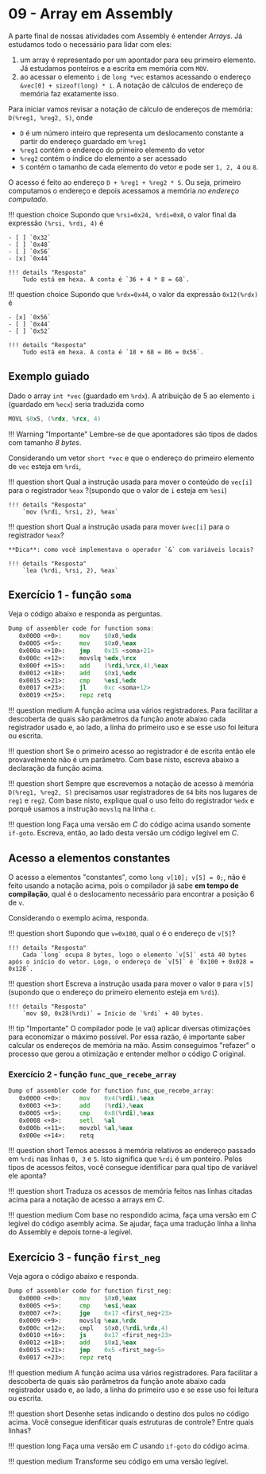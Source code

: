 # 09 - Array em Assembly

A parte final de nossas atividades com Assembly é entender *Arrays*. Já estudamos todo o necessário para lidar com eles:

1. um array é representado por um apontador para seu primeiro elemento. Já estudamos ponteiros e a escrita em memória com `MOV`.
2. ao acessar o elemento `i` de `long *vec` estamos acessando o endereço `&vec[0] + sizeof(long) * i`. A notação de cálculos de endereço de memória faz exatamente isso.

Para iniciar vamos revisar a notação de cálculo de endereços de memória: `D(%reg1, %reg2, S)`, onde

* `D` é um número inteiro que representa um deslocamento constante a partir do endereço guardado em `%reg1`
* `%reg1` contém o endereço do primeiro elemento do vetor
* `%reg2` contém o índice do elemento a ser acessado
* `S` contém o tamanho de cada elemento do vetor e pode ser `1, 2, 4` ou `8`.

O acesso é feito ao endereço `D + %reg1 + %reg2 * S`. Ou seja, primeiro computamos o endereço e depois acessamos a memória *no endereço computado*.

!!! question choice
    Supondo que `%rsi=0x24, %rdi=0x8`, o valor final da expressão `(%rsi, %rdi, 4)` é

    - [ ] `0x32`
    - [ ] `0x48`
    - [ ] `0x56`
    - [x] `0x44`

    !!! details "Resposta"
        Tudo está em hexa. A conta é `36 + 4 * 8 = 68`.

!!! question choice
    Supondo que `%rdx=0x44`, o valor da expressão `0x12(%rdx)` é

    - [x] `0x56`
    - [ ] `0x44`
    - [ ] `0x52`

    !!! details "Resposta"
        Tudo está em hexa. A conta é `18 + 68 = 86 = 0x56`.

## Exemplo guiado

Dado o array `int *vec` (guardado em `%rdx`). A atribuição de 5 ao elemento `i` (guardado em `%ecx`) seria traduzida como

```asm
MOVL $0x5, (%rdx, %rcx, 4)
```

!!! Warning "Importante"
    Lembre-se de que apontadores são tipos de dados com tamanho *8 bytes*.


Considerando um vetor `short *vec` e que o endereço do primeiro elemento de `vec` esteja em `%rdi`,

!!! question short
    Qual a instrução usada para mover o conteúdo de `vec[i]` para o registrador `%eax` ?(supondo que o valor de `i` esteja em `%esi`)

    !!! details "Resposta"
        `mov (%rdi, %rsi, 2), %eax`

!!! question short
    Qual a instrução usada para mover `&vec[i]` para o registrador `%eax`?

    **Dica**: como você implementava o operador `&` com variáveis locais?

    !!! details "Resposta"
        `lea (%rdi, %rsi, 2), %eax`

## Exercício 1 - função `soma`

Veja o código abaixo e responda as perguntas.

```asm
Dump of assembler code for function soma:
   0x0000 <+0>:	    mov    $0x0,%edx
   0x0005 <+5>:	    mov    $0x0,%eax
   0x000a <+10>:	jmp    0x15 <soma+21>
   0x000c <+12>:	movslq %edx,%rcx
   0x000f <+15>:	add    (%rdi,%rcx,4),%eax
   0x0012 <+18>:	add    $0x1,%edx
   0x0015 <+21>:	cmp    %esi,%edx
   0x0017 <+23>:	jl     0xc <soma+12>
   0x0019 <+25>:	repz retq
```

!!! question medium
    A função acima usa vários registradores. Para facilitar a descoberta de quais são parâmetros da função anote abaixo cada registrador usado e, ao lado, a linha do primeiro uso e se esse uso foi leitura ou escrita.

!!! question short
    Se o primeiro acesso ao registrador é de escrita então ele provavelmente não é um parâmetro. Com base nisto, escreva abaixo a declaração da função acima.

!!! question short
    Sempre que escrevemos a notação de acesso à memória `D(%reg1, %reg2, S)` precisamos usar registradores de `64` bits nos lugares de `reg1` e `reg2`. Com base nisto, explique qual o uso feito do registrador `%edx` e porquê usamos a instrução `movslq` na linha `c`.

!!! question long
    Faça uma versão em *C* do código acima usando somente `if-goto`. Escreva, então, ao lado desta versão um código legível em *C*.

## Acesso a elementos constantes

O acesso a elementos "constantes", como `long v[10]; v[5] = 0;`, não é feito usando a notação acima, pois o compilador já sabe **em tempo de compilação**, qual é o deslocamento necessário para encontrar a posição 6 de `v`.

Considerando o exemplo acima, responda.

!!! question short
    Supondo que `v=0x100`, qual o é o endereço de `v[5]`?

    !!! details "Resposta"
        Cada `long` ocupa 8 bytes, logo o elemento `v[5]` está 40 bytes após o início do vetor. Logo, o endereço de `v[5]` é `0x100 + 0x028 = 0x128`.

!!! question short
    Escreva a instrução usada para mover o valor `0` para `v[5]` (supondo que o endereço do primeiro elemento esteja em `%rdi`).

    !!! details "Resposta"
        `mov $0, 0x28(%rdi)` = Início de `%rdi` + 40 bytes.

!!! tip "Importante"
    O compilador pode (e vai) aplicar diversas otimizações para economizar o máximo possível. Por essa razão, é importante saber calcular os endereços de memória na mão. Assim conseguimos "refazer" o processo que gerou a otimização e entender melhor o código *C* original.

### Exercício 2 - função `func_que_recebe_array`

```asm
Dump of assembler code for function func_que_recebe_array:
   0x0000 <+0>:	    mov    0x4(%rdi),%eax
   0x0003 <+3>:	    add    (%rdi),%eax
   0x0005 <+5>:	    cmp    0x8(%rdi),%eax
   0x0008 <+8>:	    setl   %al
   0x000b <+11>:	movzbl %al,%eax
   0x000e <+14>:	retq
```

!!! question short
    Temos acessos à memória relativos ao endereço passado em `%rdi` nas linhas `0, 3` e `5`. Isto significa que `%rdi` é um ponteiro. Pelos tipos de acessos feitos, você consegue identificar para qual tipo de variável ele aponta?

!!! question short
    Traduza os acessos de memória feitos nas linhas citadas acima para a notação de acesso a arrays em *C*.

!!! question medium
    Com base no respondido acima, faça uma versão em *C* legível do código asembly acima. Se ajudar, faça uma tradução linha a linha do Assembly e depois torne-a legível.

## Exercício 3 - função `first_neg`

Veja agora o código abaixo e responda.

```asm
Dump of assembler code for function first_neg:
   0x0000 <+0>:	    mov    $0x0,%eax
   0x0005 <+5>:	    cmp    %esi,%eax
   0x0007 <+7>:	    jge    0x17 <first_neg+23>
   0x0009 <+9>:	    movslq %eax,%rdx
   0x000c <+12>:	cmpl   $0x0,(%rdi,%rdx,4)
   0x0010 <+16>:	js     0x17 <first_neg+23>
   0x0012 <+18>:	add    $0x1,%eax
   0x0015 <+21>:	jmp    0x5 <first_neg+5>
   0x0017 <+23>:	repz retq
```


!!! question medium
    A função acima usa vários registradores. Para facilitar a descoberta de quais são parâmetros da função anote abaixo cada registrador usado e, ao lado, a linha do primeiro uso e se esse uso foi leitura ou escrita.

!!! question short
    Desenhe setas indicando o destino dos pulos no código acima. Você consegue idenfiticar quais estruturas de controle? Entre quais linhas?

!!! question long
    Faça uma versão em *C* usando `if-goto` do código acima.

!!! question medium
    Transforme seu código em uma versão legível.


